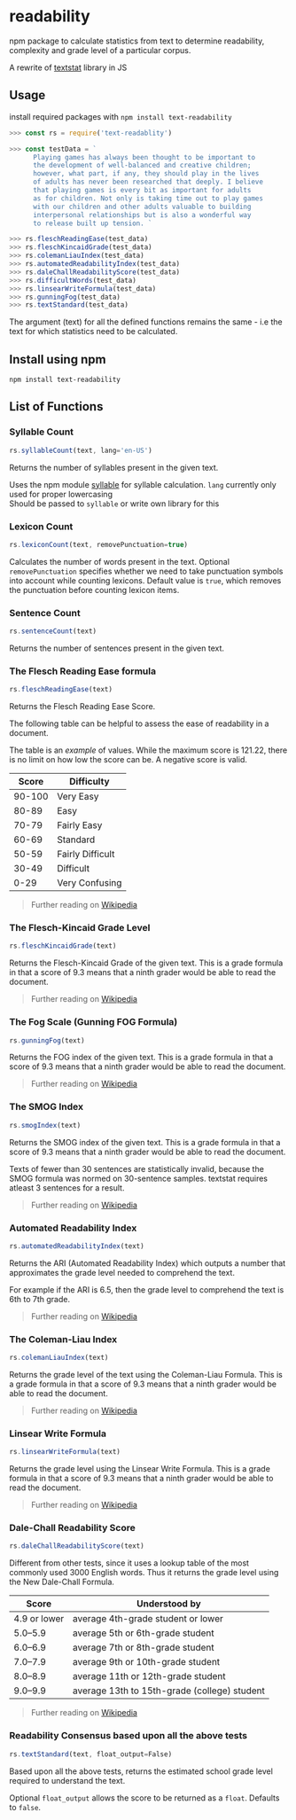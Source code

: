 # readability 
npm package to calculate statistics from text to determine readability, complexity and grade level of a particular corpus.

A rewrite of [textstat](https://github.com/shivam5992/textstat) library in JS

## Usage

install required packages with `npm install text-readability`

```javascript
>>> const rs = require('text-readablity')

>>> const testData = `
      Playing games has always been thought to be important to 
      the development of well-balanced and creative children; 
      however, what part, if any, they should play in the lives 
      of adults has never been researched that deeply. I believe 
      that playing games is every bit as important for adults 
      as for children. Not only is taking time out to play games 
      with our children and other adults valuable to building 
      interpersonal relationships but is also a wonderful way 
      to release built up tension. `

>>> rs.fleschReadingEase(test_data)
>>> rs.fleschKincaidGrade(test_data)
>>> rs.colemanLiauIndex(test_data)
>>> rs.automatedReadabilityIndex(test_data)
>>> rs.daleChallReadabilityScore(test_data)
>>> rs.difficultWords(test_data)
>>> rs.linsearWriteFormula(test_data)
>>> rs.gunningFog(test_data)
>>> rs.textStandard(test_data)
```

The argument (text) for all the defined functions remains the same -
i.e the text for which statistics need to be calculated.

## Install using npm

```shell
npm install text-readability
```

## List of Functions

### Syllable Count

```javascript
rs.syllableCount(text, lang='en-US')
```

Returns the number of syllables present in the given text.

Uses the npm module [syllable](https://github.com/words/syllable)
for syllable calculation. `lang` currently only used for proper lowercasing  
Should be passed to `syllable` or write own library for this

### Lexicon Count

```javascript
rs.lexiconCount(text, removePunctuation=true)
```

Calculates the number of words present in the text.
Optional `removePunctuation` specifies whether we need to take
punctuation symbols into account while counting lexicons.
Default value is `true`, which removes the punctuation
before counting lexicon items.

### Sentence Count

```javascript
rs.sentenceCount(text)
```

Returns the number of sentences present in the given text.


### The Flesch Reading Ease formula

```javascript
rs.fleschReadingEase(text)
```

Returns the Flesch Reading Ease Score.

The following table can be helpful to assess the ease of
readability in a document.

The table is an _example_ of values. While the
maximum score is 121.22, there is no limit on how low
the score can be. A negative score is valid.

| Score |    Difficulty     |
|-------|-------------------|
|90-100 | Very Easy         |
| 80-89 | Easy              |
| 70-79 | Fairly Easy       |
| 60-69 | Standard          |
| 50-59 | Fairly Difficult  |
| 30-49 | Difficult         |
| 0-29  | Very Confusing    |

> Further reading on
[Wikipedia](https://en.wikipedia.org/wiki/Flesch%E2%80%93Kincaid_readability_tests#Flesch_reading_ease)

### The Flesch-Kincaid Grade Level

```javascript
rs.fleschKincaidGrade(text)
```

Returns the Flesch-Kincaid Grade of the given text. This is a grade
formula in that a score of 9.3 means that a ninth grader would be able to
read the document.

> Further reading on
[Wikipedia](https://en.wikipedia.org/wiki/Flesch%E2%80%93Kincaid_readability_tests#Flesch%E2%80%93Kincaid_grade_level)

### The Fog Scale (Gunning FOG Formula)

```javascript
rs.gunningFog(text)
```

Returns the FOG index of the given text. This is a grade formula in that
a score of 9.3 means that a ninth grader would be able to read the document.

> Further reading on
[Wikipedia](https://en.wikipedia.org/wiki/Gunning_fog_index)

### The SMOG Index

```javascript
rs.smogIndex(text)
```

Returns the SMOG index of the given text. This is a grade formula in that
a score of 9.3 means that a ninth grader would be able to read the document.

Texts of fewer than 30 sentences are statistically invalid, because
the SMOG formula was normed on 30-sentence samples. textstat requires atleast
3 sentences for a result.

> Further reading on
[Wikipedia](https://en.wikipedia.org/wiki/SMOG)

### Automated Readability Index

```javascript
rs.automatedReadabilityIndex(text)
```

Returns the ARI (Automated Readability Index) which outputs
a number that approximates the grade level needed to
comprehend the text.

For example if the ARI is 6.5, then the grade level to comprehend
the text is 6th to 7th grade.

> Further reading on
[Wikipedia](https://en.wikipedia.org/wiki/Automated_readability_index)

### The Coleman-Liau Index

```javascript
rs.colemanLiauIndex(text)
```

Returns the grade level of the text using the Coleman-Liau Formula. This is
a grade formula in that a score of 9.3 means that a ninth grader would be
able to read the document.

> Further reading on
[Wikipedia](https://en.wikipedia.org/wiki/Coleman%E2%80%93Liau_index)

### Linsear Write Formula

```javascript
rs.linsearWriteFormula(text)
```

Returns the grade level using the Linsear Write Formula. This is
a grade formula in that a score of 9.3 means that a ninth grader would be
able to read the document.

> Further reading on
[Wikipedia](https://en.wikipedia.org/wiki/Linsear_Write)

### Dale-Chall Readability Score

```javascript
rs.daleChallReadabilityScore(text)
```

Different from other tests, since it uses a lookup table
of the most commonly used 3000 English words. Thus it returns
the grade level using the New Dale-Chall Formula.

| Score       |  Understood by                                |
|-------------|-----------------------------------------------|
|4.9 or lower | average 4th-grade student or lower            |
|  5.0–5.9    | average 5th or 6th-grade student              |
|  6.0–6.9    | average 7th or 8th-grade student              |
|  7.0–7.9    | average 9th or 10th-grade student             |
|  8.0–8.9    | average 11th or 12th-grade student            |
|  9.0–9.9    | average 13th to 15th-grade (college) student  |

> Further reading on
[Wikipedia](https://en.wikipedia.org/wiki/Dale%E2%80%93Chall_readability_formula)

### Readability Consensus based upon all the above tests

```javascript
rs.textStandard(text, float_output=False)
```

Based upon all the above tests, returns the estimated school
grade level required to understand the text.

Optional `float_output` allows the score to be returned as a
`float`. Defaults to `false`.

